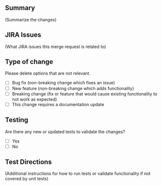 ## Summary

(Summarize the changes)

## JIRA Issues

(What JIRA issues this merge request is related to)

## Type of change

Please delete options that are not relevant.

- [ ] Bug fix (non-breaking change which fixes an issue)
- [ ] New feature (non-breaking change which adds functionality)
- [ ] Breaking change (fix or feature that would cause existing functionality to not work as expected)
- [ ] This change requires a documentation update

## Testing

Are there any new or updated tests to validate the changes?

- [ ] Yes
- [ ] No
 
## Test Directions

(Additional instructions for how to run tests or validate functionality if not covered by unit tests)


